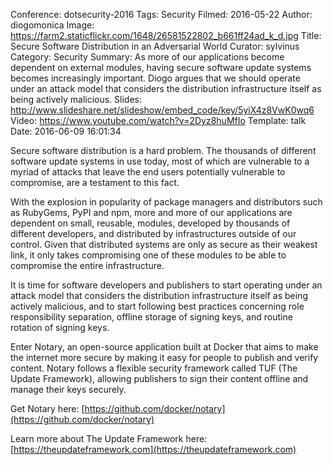 Conference: dotsecurity-2016
Tags: Security
Filmed: 2016-05-22
Author: diogomonica
Image: https://farm2.staticflickr.com/1648/26581522802_b661ff24ad_k_d.jpg
Title: Secure Software Distribution in an Adversarial World
Curator: sylvinus
Category: Security
Summary: As more of our applications become dependent on external modules, having secure software update systems becomes increasingly important. Diogo argues that we should operate under an attack model that considers the distribution infrastructure itself as being actively malicious.
Slides: http://www.slideshare.net/slideshow/embed_code/key/5yiX4z8VwK0wq6
Video: https://www.youtube.com/watch?v=2Dyz8huMfIo
Template: talk
Date: 2016-06-09 16:01:34


Secure software distribution is a hard problem. The thousands of different software update systems in use today, most of which are vulnerable to a myriad of attacks that leave the end users potentially vulnerable to compromise, are a testament to this fact.

With the explosion in popularity of package managers and distributors such as RubyGems, PyPI and npm, more and more of our applications are dependent on small, reusable, modules, developed by thousands of different developers, and distributed by infrastructures outside of our control. Given that distributed systems are only as secure as their weakest link, it only takes compromising one of these modules to be able to compromise the entire infrastructure.

It is time for software developers and publishers to start operating under an attack model that considers the distribution infrastructure itself as being actively malicious, and to start following best practices concerning role responsibility separation, offline storage of signing keys, and routine rotation of signing keys.

Enter Notary, an open-source application built at Docker that aims to make the internet more secure by making it easy for people to publish and verify content. Notary follows a flexible security framework called TUF (The Update Framework), allowing publishers to sign their content offline and manage their keys securely.

Get Notary here: [https://github.com/docker/notary](https://github.com/docker/notary)

Learn more about The Update Framework here: [https://theupdateframework.com](https://theupdateframework.com)